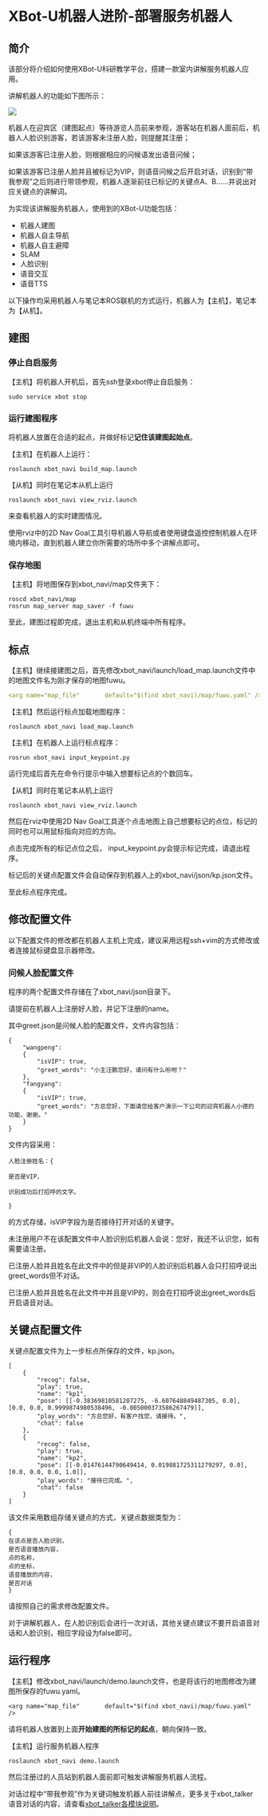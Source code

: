 # XBot-U机器人进阶-部署服务机器人

## 简介

该部分将介绍如何使用XBot-U科研教学平台，搭建一款室内讲解服务机器人应用。

讲解机器人的功能如下图所示：

![](imgs/fuwu.png)

机器人在迎宾区（建图起点）等待游览人员前来参观，游客站在机器人面前后，机器人人脸识别游客，若该游客未注册人脸，则提醒其注册；

如果该游客已注册人脸，则根据相应的问候语发出语音问候；

如果该游客已注册人脸并且被标记为VIP，则语音问候之后开启对话，识别到“带我参观”之后则进行带领参观，机器人逐渐前往已标记的关键点A、B……并说出对应关键点的讲解词。

为实现该讲解服务机器人，使用到的XBot-U功能包括：

- 机器人建图
- 机器人自主导航
- 机器人自主避障
- SLAM
- 人脸识别
- 语音交互
- 语音TTS

以下操作均采用机器人与笔记本ROS联机的方式运行，机器人为【主机】，笔记本为【从机】。

## 建图

### 停止自启服务

【主机】将机器人开机后，首先ssh登录xbot停止自启服务：

```
sudo service xbot stop
```

### 运行建图程序

将机器人放置在合适的起点，并做好标记**记住该建图起始点**。

【主机】在机器人上运行：

```
roslaunch xbot_navi build_map.launch
```

【从机】同时在笔记本从机上运行

```
roslaunch xbot_navi view_rviz.launch
```

来查看机器人的实时建图情况。

使用rviz中的2D Nav Goal工具引导机器人导航或者使用键盘遥控控制机器人在环境内移动，直到机器人建立你所需要的场所中多个讲解点即可。

### 保存地图

【主机】将地图保存到xbot_navi/map文件夹下：

```
roscd xbot_navi/map
rosrun map_server map_saver -f fuwu
```

至此，建图过程即完成，退出主机和从机终端中所有程序。

## 标点

【主机】继续接建图之后，首先修改xbot_navi/launch/load_map.launch文件中的地图文件名为刚才保存的地图fuwu。

```yaml
<arg name="map_file"       default="$(find xbot_navi)/map/fuwu.yaml" />
```

【主机】然后运行标点加载地图程序：

```
roslaunch xbot_navi load_map.launch
```

【主机】在机器人上运行标点程序：

```
rosrun xbot_navi input_keypoint.py
```

运行完成后首先在命令行提示中输入想要标记点的个数回车。

【从机】同时在笔记本从机上运行

```
roslaunch xbot_navi view_rviz.launch
```

然后在rviz中使用2D Nav Goal工具逐个点击地图上自己想要标记的点位，标记的同时也可以用鼠标指向对应的方向。

点击完成所有的标记点位之后， input_keypoint.py会提示标记完成，请退出程序。

标记后的关键点配置文件会自动保存到机器人上的xbot_navi/json/kp.json文件。

至此标点程序完成。

## 修改配置文件

以下配置文件的修改都在机器人主机上完成，建议采用远程ssh+vim的方式修改或者连接鼠标键盘显示器修改。

### 问候人脸配置文件

程序的两个配置文件存储在了xbot_navi/json目录下。

请提前在机器人上注册好人脸，并记下注册的name。

其中greet.json是问候人脸的配置文件，文件内容包括：

```
{
	"wangpeng": 
	{
		"isVIP": true,
		"greet_words": "小主汪鹏您好，请问有什么吩咐？"
	},
 	"fangyang": 
 	{
 		"isVIP": true, 
 		"greet_words": "方总您好，下面请您给客户演示一下公司的迎宾机器人小德的功能，谢谢。"
	}
}
```

文件内容采用：

```
人脸注册姓名：{

是否是VIP，

识别成功后打招呼的文字。

}
```

的方式存储，isVIP字段为是否接待打开对话的关键字。

未注册用户不在该配置文件中人脸识别后机器人会说：您好，我还不认识您，如有需要请注册。

已注册人脸并且姓名在此文件中的但是非VIP的人脸识别后机器人会只打招呼说出greet_words但不对话。

已注册人脸并且姓名在此文件中并且是VIP的，则会在打招呼说出greet_words后开启语音对话。

## 关键点配置文件

关键点配置文件为上一步标点所保存的文件，kp.json。

```
[
	{
		"recog": false,
		"play": true, 
		"name": "kp1", 
		"pose": [[-0.38369810581207275, -6.607648849487305, 0.0], [0.0, 0.0, 0.9999874980538496, -0.005000373586267479]], 
		"play_words": "方总您好，有客户找您，请接待。", 
		"chat": false
	}, 
	{
		"recog": false,
		"play": true,
		"name": "kp2", 
		"pose": [[-0.01476144790649414, 0.019881725311279297, 0.0], [0.0, 0.0, 0.0, 1.0]], 
		"play_words": "接待已完成。", 
		"chat": false
	}
]
```

该文件采用数组存储关键点的方式，关键点数据类型为：

```
{
在该点是否人脸识别，
是否语音播放内容，
点的名称，
点的坐标，
语音播放的内容，
是否对话
}
```

请按照自己的需求修改配置文件。

对于讲解机器人，在人脸识别后会进行一次对话，其他关键点建议不要开启语音对话和人脸识别，相应字段设为false即可。



## 运行程序

【主机】修改xbot_navi/launch/demo.launch文件，也是将该行的地图修改为建图所保存的fuwu.yaml。

```
<arg name="map_file"       default="$(find xbot_navi)/map/fuwu.yaml" />
```

请将机器人放置到上面**开始建图的所标记的起点**，朝向保持一致。

【主机】运行服务机器人程序

```
roslaunch xbot_navi demo.launch
```

然后注册过的人员站到机器人面前即可触发讲解服务机器人流程。

对话过程中“带我参观”作为关键词触发机器人前往讲解点，更多关于xbot_talker语音对话的内容，请查看[xbot_talker各模块说明](talker)。